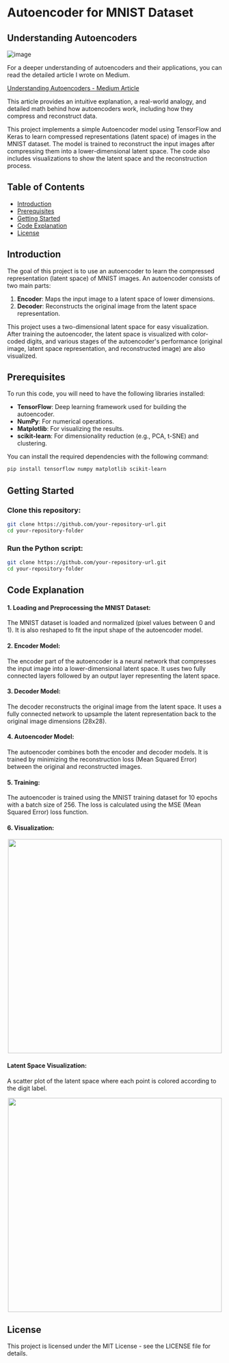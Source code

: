 # Autoencoder for MNIST Dataset

## Understanding Autoencoders
![image](https://github.com/user-attachments/assets/87d868f0-6c1c-4331-b166-f9b49e11cbd2)


For a deeper understanding of autoencoders and their applications, you can read the detailed article I wrote on Medium.

[Understanding Autoencoders - Medium Article](https://medium.com/p/6befc7016a9f/edit)

This article provides an intuitive explanation, a real-world analogy, and detailed math behind how autoencoders work, including how they compress and reconstruct data.

This project implements a simple Autoencoder model using TensorFlow and Keras to learn compressed representations (latent space) of images in the MNIST dataset. The model is trained to reconstruct the input images after compressing them into a lower-dimensional latent space. The code also includes visualizations to show the latent space and the reconstruction process.

## Table of Contents
- [Introduction](#introduction)
- [Prerequisites](#prerequisites)
- [Getting Started](#getting-started)
- [Code Explanation](#code-explanation)
- [License](#license)

## Introduction

The goal of this project is to use an autoencoder to learn the compressed representation (latent space) of MNIST images. An autoencoder consists of two main parts:
1. **Encoder**: Maps the input image to a latent space of lower dimensions.
2. **Decoder**: Reconstructs the original image from the latent space representation.

This project uses a two-dimensional latent space for easy visualization. After training the autoencoder, the latent space is visualized with color-coded digits, and various stages of the autoencoder's performance (original image, latent space representation, and reconstructed image) are also visualized.

## Prerequisites

To run this code, you will need to have the following libraries installed:
- **TensorFlow**: Deep learning framework used for building the autoencoder.
- **NumPy**: For numerical operations.
- **Matplotlib**: For visualizing the results.
- **scikit-learn**: For dimensionality reduction (e.g., PCA, t-SNE) and clustering.

You can install the required dependencies with the following command:
```bash
pip install tensorflow numpy matplotlib scikit-learn
```
## Getting Started

### Clone this repository:
```bash
git clone https://github.com/your-repository-url.git
cd your-repository-folder
```
### Run the Python script:
```bash
git clone https://github.com/your-repository-url.git
cd your-repository-folder
```
## Code Explanation

#### 1. Loading and Preprocessing the MNIST Dataset:
The MNIST dataset is loaded and normalized (pixel values between 0 and 1). It is also reshaped to fit the input shape of the autoencoder model.

#### 2. Encoder Model:
The encoder part of the autoencoder is a neural network that compresses the input image into a lower-dimensional latent space. It uses two fully connected layers followed by an output layer representing the latent space.

#### 3. Decoder Model:
The decoder reconstructs the original image from the latent space. It uses a fully connected network to upsample the latent representation back to the original image dimensions (28x28).

#### 4. Autoencoder Model:
The autoencoder combines both the encoder and decoder models. It is trained by minimizing the reconstruction loss (Mean Squared Error) between the original and reconstructed images.

#### 5. Training:
The autoencoder is trained using the MNIST training dataset for 10 epochs with a batch size of 256. The loss is calculated using the MSE (Mean Squared Error) loss function.

#### 6. Visualization:
<div align="center">
  <img src="https://github.com/user-attachments/assets/06f3e450-d956-484d-85d0-907bd3d65c56" width="500" />
</div>

#### Latent Space Visualization:
A scatter plot of the latent space where each point is colored according to the digit label.
<div align="center">
  <img src="https://github.com/user-attachments/assets/a867f124-9e70-4c09-b114-a9869498a0ac" width="500" />
</div>

## License
This project is licensed under the MIT License - see the LICENSE file for details.



